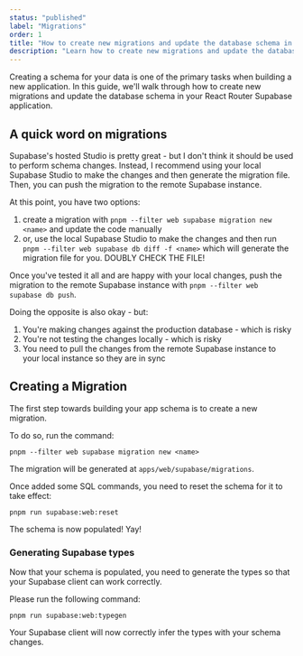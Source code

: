 ```yaml
---
status: "published"
label: "Migrations"
order: 1
title: "How to create new migrations and update the database schema in your React Router Supabase application"
description: "Learn how to create new migrations and update the database schema in your React Router Supabase application"
---
```



Creating a schema for your data is one of the primary tasks when building a new application. In this guide, we'll walk through how to create new migrations and update the database schema in your React Router Supabase application.

## A quick word on migrations

Supabase's hosted Studio is pretty great - but I don't think it should be used to perform schema changes. Instead, I recommend using your local Supabase Studio to make the changes and then generate the migration file. Then, you can push the migration to the remote Supabase instance.

At this point, you have two options:

1. create a migration with `pnpm --filter web supabase migration new <name>` and update the code manually
2. or, use the local Supabase Studio to make the changes and then run `pnpm --filter web supabase db diff -f <name>` which will generate the migration file for you. DOUBLY CHECK THE FILE!

Once you've tested it all and are happy with your local changes, push the migration to the remote Supabase instance with `pnpm --filter web supabase db push`.

Doing the opposite is also okay - but:

1. You're making changes against the production database - which is risky
2. You're not testing the changes locally - which is risky
3. You need to pull the changes from the remote Supabase instance to your local instance so they are in sync

## Creating a Migration

The first step towards building your app schema is to create a new migration.

To do so, run the command:

```
pnpm --filter web supabase migration new <name>
```

The migration will be generated at `apps/web/supabase/migrations`.

Once added some SQL commands, you need to reset the schema for it to take effect:

```
pnpm run supabase:web:reset
```

The schema is now populated! Yay!

### Generating Supabase types

Now that your schema is populated, you need to generate the types so that your Supabase client can work correctly.

Please run the following command:

```
pnpm run supabase:web:typegen
```

Your Supabase client will now correctly infer the types with your schema changes.